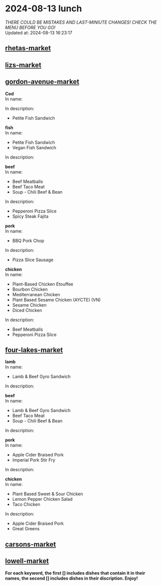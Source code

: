 # 2024-08-13 lunch  
*THERE COULD BE MISTAKES AND LAST-MINIUTE CHANGES! CHECK THE MENU BEFORE YOU GO!*  
Updated at: 2024-08-13 16:23:17  
## [rhetas-market](https://wisc-housingdining.nutrislice.com/menu/rhetas-market/lunch/2024-08-13)  
## [lizs-market](https://wisc-housingdining.nutrislice.com/menu/lizs-market/lunch/2024-08-13)  
## [gordon-avenue-market](https://wisc-housingdining.nutrislice.com/menu/gordon-avenue-market/lunch/2024-08-13)  
**Cod**  
In name:   
  
In description:   
 - Petite Fish Sandwich  
  
**fish**  
In name:   
 - Petite Fish Sandwich  
 - Vegan Fish Sandwich  
  
In description:   
  
**beef**  
In name:   
 - Beef Meatballs  
 - Beef Taco Meat  
 - Soup -  Chili Beef & Bean  
  
In description:   
 - Pepperoni Pizza Slice  
 - Spicy Steak Fajita  
  
**pork**  
In name:   
 - BBQ Pork Chop  
  
In description:   
 - Pizza Slice Sausage  
  
**chicken**  
In name:   
 - Plant-Based Chicken Etouffee  
 - Bourbon Chicken  
 - Mediterranean Chicken  
 - Plant Based Sesame Chicken (AYCTE) (VN)  
 - Sesame Chicken  
 - Diced Chicken  
  
In description:   
 - Beef Meatballs  
 - Pepperoni Pizza Slice  
  
## [four-lakes-market](https://wisc-housingdining.nutrislice.com/menu/four-lakes-market/lunch/2024-08-13)  
**lamb**  
In name:   
 - Lamb & Beef Gyro Sandwich  
  
In description:   
  
**beef**  
In name:   
 - Lamb & Beef Gyro Sandwich  
 - Beef Taco Meat  
 - Soup -  Chili Beef & Bean  
  
In description:   
  
**pork**  
In name:   
 - Apple Cider Braised Pork  
 - Imperial Pork Stir Fry  
  
In description:   
  
**chicken**  
In name:   
 - Plant Based Sweet & Sour Chicken  
 - Lemon Pepper Chicken Salad  
 - Taco Chicken  
  
In description:   
 - Apple Cider Braised Pork  
 - Great Greens  
  
## [carsons-market](https://wisc-housingdining.nutrislice.com/menu/carsons-market/lunch/2024-08-13)  
## [lowell-market](https://wisc-housingdining.nutrislice.com/menu/lowell-market/lunch/2024-08-13)  
  
**For each keyword, the first [] includes dishes that contain it in their names, the second [] includes dishes in their discription. Enjoy!**  
